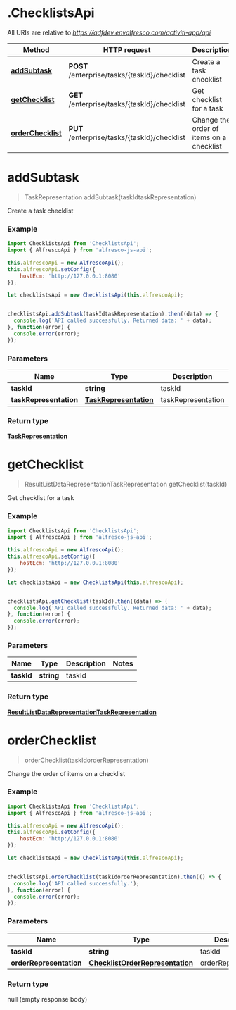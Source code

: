 # .ChecklistsApi

All URIs are relative to *https://adfdev.envalfresco.com/activiti-app/api*

Method | HTTP request | Description
------------- | ------------- | -------------
[**addSubtask**](ChecklistsApi.md#addSubtask) | **POST** /enterprise/tasks/{taskId}/checklist | Create a task checklist
[**getChecklist**](ChecklistsApi.md#getChecklist) | **GET** /enterprise/tasks/{taskId}/checklist | Get checklist for a task
[**orderChecklist**](ChecklistsApi.md#orderChecklist) | **PUT** /enterprise/tasks/{taskId}/checklist | Change the order of items on a checklist


<a name="addSubtask"></a>
# **addSubtask**
> TaskRepresentation addSubtask(taskIdtaskRepresentation)

Create a task checklist

### Example
```javascript
import ChecklistsApi from 'ChecklistsApi';
import { AlfrescoApi } from 'alfresco-js-api';

this.alfrescoApi = new AlfrescoApi();
this.alfrescoApi.setConfig({
    hostEcm: 'http://127.0.0.1:8080'
});

let checklistsApi = new ChecklistsApi(this.alfrescoApi);


checklistsApi.addSubtask(taskIdtaskRepresentation).then((data) => {
  console.log('API called successfully. Returned data: ' + data);
}, function(error) {
  console.error(error);
});

```

### Parameters

Name | Type | Description  | Notes
------------- | ------------- | ------------- | -------------
 **taskId** | **string**| taskId | 
 **taskRepresentation** | [**TaskRepresentation**](TaskRepresentation.md)| taskRepresentation | 

### Return type

[**TaskRepresentation**](TaskRepresentation.md)

<a name="getChecklist"></a>
# **getChecklist**
> ResultListDataRepresentationTaskRepresentation getChecklist(taskId)

Get checklist for a task

### Example
```javascript
import ChecklistsApi from 'ChecklistsApi';
import { AlfrescoApi } from 'alfresco-js-api';

this.alfrescoApi = new AlfrescoApi();
this.alfrescoApi.setConfig({
    hostEcm: 'http://127.0.0.1:8080'
});

let checklistsApi = new ChecklistsApi(this.alfrescoApi);


checklistsApi.getChecklist(taskId).then((data) => {
  console.log('API called successfully. Returned data: ' + data);
}, function(error) {
  console.error(error);
});

```

### Parameters

Name | Type | Description  | Notes
------------- | ------------- | ------------- | -------------
 **taskId** | **string**| taskId | 

### Return type

[**ResultListDataRepresentationTaskRepresentation**](ResultListDataRepresentationTaskRepresentation.md)

<a name="orderChecklist"></a>
# **orderChecklist**
> orderChecklist(taskIdorderRepresentation)

Change the order of items on a checklist

### Example
```javascript
import ChecklistsApi from 'ChecklistsApi';
import { AlfrescoApi } from 'alfresco-js-api';

this.alfrescoApi = new AlfrescoApi();
this.alfrescoApi.setConfig({
    hostEcm: 'http://127.0.0.1:8080'
});

let checklistsApi = new ChecklistsApi(this.alfrescoApi);


checklistsApi.orderChecklist(taskIdorderRepresentation).then(() => {
  console.log('API called successfully.');
}, function(error) {
  console.error(error);
});

```

### Parameters

Name | Type | Description  | Notes
------------- | ------------- | ------------- | -------------
 **taskId** | **string**| taskId | 
 **orderRepresentation** | [**ChecklistOrderRepresentation**](ChecklistOrderRepresentation.md)| orderRepresentation | 

### Return type

null (empty response body)

